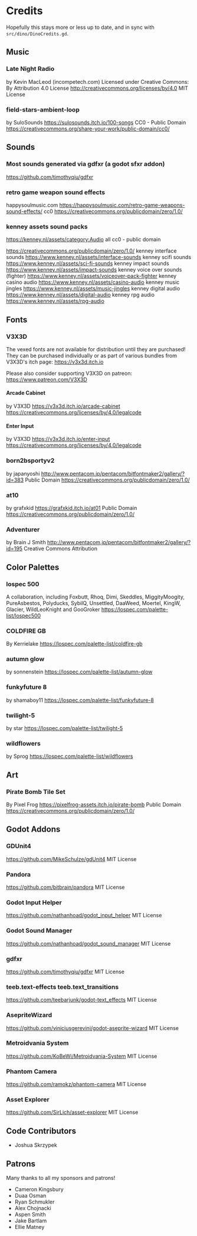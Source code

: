 Credits
=======

Hopefully this stays more or less up to date, and in sync with `src/dino/DinoCredits.gd`.

## Music
### Late Night Radio
by Kevin MacLeod (incompetech.com)
Licensed under Creative Commons: By Attribution 4.0 License
http://creativecommons.org/licenses/by/4.0
MIT License

### field-stars-ambient-loop
by SuloSounds
https://sulosounds.itch.io/100-songs
CC0 - Public Domain
https://creativecommons.org/share-your-work/public-domain/cc0/
## Sounds
### Most sounds generated via gdfxr (a godot sfxr addon)
https://github.com/timothyqiu/gdfxr

### retro game weapon sound effects
happysoulmusic.com
https://happysoulmusic.com/retro-game-weapons-sound-effects/
cc0
https://creativecommons.org/publicdomain/zero/1.0/

### kenney assets sound packs
https://kenney.nl/assets/category:Audio
all cc0 - public domain

https://creativecommons.org/publicdomain/zero/1.0/
kenney interface sounds
https://www.kenney.nl/assets/interface-sounds
kenney scifi sounds
https://www.kenney.nl/assets/sci-fi-sounds
kenney impact sounds
https://www.kenney.nl/assets/impact-sounds
kenney voice over sounds (fighter)
https://www.kenney.nl/assets/voiceover-pack-fighter
kenney casino audio
https://www.kenney.nl/assets/casino-audio
kenney music jingles
https://www.kenney.nl/assets/music-jingles
kenney digital audio
https://www.kenney.nl/assets/digital-audio
kenney rpg audio
https://www.kenney.nl/assets/rpg-audio

## Fonts
### V3X3D
The vexed fonts are not available for distribution until they are purchased!
They can be purchased individually or as part of various bundles from V3X3D's
itch page: https://v3x3d.itch.io

Please also consider supporting V3X3D on patreon: https://www.patreon.com/V3X3D

#### Arcade Cabinet
by V3X3D
https://v3x3d.itch.io/arcade-cabinet
https://creativecommons.org/licenses/by/4.0/legalcode

#### Enter Input
by V3X3D
https://v3x3d.itch.io/enter-input
https://creativecommons.org/licenses/by/4.0/legalcode

### born2bsportyv2
by japanyoshi
http://www.pentacom.jp/pentacom/bitfontmaker2/gallery/?id=383
Public Domain
https://creativecommons.org/publicdomain/zero/1.0/

### at10
by grafxkid
https://grafxkid.itch.io/at01
Public Domain
https://creativecommons.org/publicdomain/zero/1.0/

### Adventurer
by Brain J Smith
http://www.pentacom.jp/pentacom/bitfontmaker2/gallery/?id=195
Creative Commons Attribution
## Color Palettes
### lospec 500
A collaboration, including Foxbutt, Rhoq, Dimi, Skeddles, MiggityMoogity, PureAsbestos, Polyducks, SybilQ, Unsettled, DaaWeed, Moertel, KingW, Glacier, WildLeoKnight and GooGroker
https://lospec.com/palette-list/lospec500

### COLDFIRE GB
By Kerrielake
https://lospec.com/palette-list/coldfire-gb

### autumn glow
by sonnenstein
https://lospec.com/palette-list/autumn-glow

### funkyfuture 8
by shamaboy11
https://lospec.com/palette-list/funkyfuture-8

### twilight-5
by star
https://lospec.com/palette-list/twilight-5

### wildflowers
by Sprog
https://lospec.com/palette-list/wildflowers

## Art
### Pirate Bomb Tile Set
By Pixel Frog
https://pixelfrog-assets.itch.io/pirate-bomb
Public Domain
https://creativecommons.org/publicdomain/zero/1.0/

## Godot Addons
### GDUnit4
https://github.com/MikeSchulze/gdUnit4
MIT License
### Pandora
https://github.com/bitbrain/pandora
MIT License
### Godot Input Helper
https://github.com/nathanhoad/godot_input_helper
MIT License
### Godot Sound Manager
https://github.com/nathanhoad/godot_sound_manager
MIT License
### gdfxr
https://github.com/timothyqiu/gdfxr
MIT License
### teeb.text-effects teeb.text_transitions
https://github.com/teebarjunk/godot-text_effects
MIT License
### AsepriteWizard
https://github.com/viniciusgerevini/godot-aseprite-wizard
MIT License
### Metroidvania System
https://github.com/KoBeWi/Metroidvania-System
MIT License
### Phantom Camera
https://github.com/ramokz/phantom-camera
MIT License
### Asset Explorer
https://github.com/SirLich/asset-explorer
MIT License
## Code Contributors
- Joshua Skrzypek
## Patrons
Many thanks to all my sponsors and patrons!

- Cameron Kingsbury
- Duaa Osman
- Ryan Schmukler
- Alex Chojnacki
- Aspen Smith
- Jake Bartlam
- Ellie Matney
